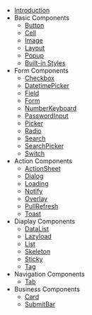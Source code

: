 <!-- docs/_sidebar.md -->
- [Introduction](/)
- Basic Components
  - [Button](components/button.md)
  - [Cell](components/cell.md)
  - [Image](components/img.md)
  - [Layout](components/layout.md)
  - [Popup](components/popup.md)
  - [Built-in Styles](components/styles.md)
- Form Components
  - [Checkbox](components/checkbox.md)
  - [DatetimePicker](components/datetime-picker.md)
  - [Field](components/field.md)
  - [Form](components/form.md)
  - [NumberKeyboard](components/number-keyboard.md)
  - [PasswordInput](components/password-input.md)
  - [Picker](components/picker.md)
  - [Radio](components/radio.md)
  - [Search](components/search.md)
  - [SearchPicker](components/search-picker.md)
  - [Switch](components/switch.md)
- Action Components
  - [ActionSheet](components/action-sheet.md)
  - [Dialog](components/dialog.md)
  - [Loading](components/loading.md)
  - [Notify](components/notify.md)
  - [Overlay](components/overlay.md)
  - [PullRefresh](components/pull-refresh.md)
  - [Toast](components/toast.md)
- Diaplay Components
  - [DataList](components/data-list.md)
  - [Lazyload](components/lazyload.md)
  - [List](components/list.md)
  - [Skeleton](components/skeleton.md)
  - [Sticky](components/sticky.md)
  - [Tag](components/tag.md)
- Navigation Components
  - [Tab](components/tab.md)
- Business Components
  - [Card](components/card.md)
  - [SubmitBar](components/submit-bar.md)
